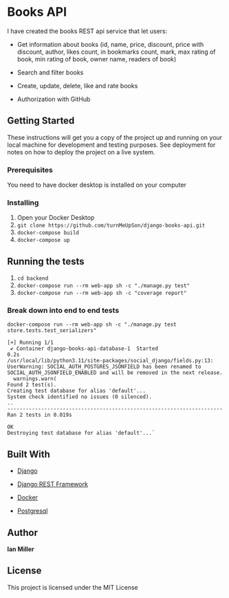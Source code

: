# Books API

  

I have created the books REST api service that let users:

- Get information about books (id, name, price, discount, price with discount, author, likes count, in bookmarks count, mark, max rating of book, min rating of book, owner name, readers of book)

- Search and filter books

- Create, update, delete, like and rate books
- Authorization with GitHub

  

## Getting Started

  

These instructions will get you a copy of the project up and running on your local machine for development and testing purposes. See deployment for notes on how to deploy the project on a live system.

  

### Prerequisites

  

You need to have docker desktop is installed on your computer

  
### Installing

1. Open your Docker Desktop 
2.  ```git clone https://github.com/turnMeUpSon/django-books-api.git```
3. ```docker-compose build```
4. ```docker-compose up```


## Running the tests

  

1.  ```cd backend```
2.  ```docker-compose run --rm web-app sh -c "./manage.py test"```
3.  ```docker-compose run --rm web-app sh -c "coverage report"```

  

### Break down into end to end tests
```
docker-compose run --rm web-app sh -c "./manage.py test store.tests.test_serializers"
```
``` ✔ Container django-books-api-database-1  Created                                                                                        0.0s 
[+] Running 1/1
 ✔ Container django-books-api-database-1  Started                                                                                        0.2s 
/usr/local/lib/python3.11/site-packages/social_django/fields.py:13: UserWarning: SOCIAL_AUTH_POSTGRES_JSONFIELD has been renamed to SOCIAL_AUTH_JSONFIELD_ENABLED and will be removed in the next release.
  warnings.warn(
Found 2 test(s).
Creating test database for alias 'default'...
System check identified no issues (0 silenced).
..
----------------------------------------------------------------------
Ran 2 tests in 0.019s

OK
Destroying test database for alias 'default'...`
```

  
## Built With

  

* [Django](https://www.djangoproject.com/) 

* [Django REST Framework](https://www.django-rest-framework.org/) 

* [Docker](https://hub.docker.com/) 
* [Postgresql](https://hub.docker.com/_/postgres)

  

## Author

  

**Ian Miller** 

  

## License

This project is licensed under the MIT License
